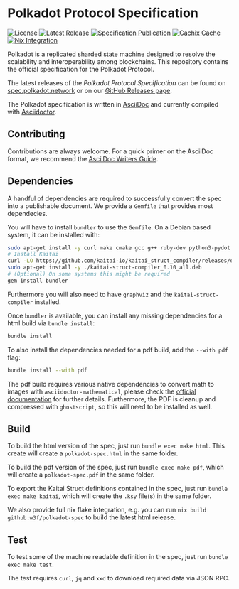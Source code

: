 # Polkadot Protocol Specification

[![License](https://img.shields.io/github/license/w3f/polkadot-spec.svg)](https://github.com/w3f/polkadot-spec/blob/main/LICENSE)
[![Latest Release](https://img.shields.io/github/release/w3f/polkadot-spec.svg)](https://github.com/w3f/polkadot-spec/releases/latest)
[![Specification Publication](https://github.com/w3f/polkadot-spec/actions/workflows/asciidoctor.deb.yml/badge.svg)](https://github.com/w3f/polkadot-spec/actions/workflows/asciidoctor.deb.yml)
[![Cachix Cache](https://img.shields.io/badge/cachix-w3fpkgs-blue.svg)](https://w3fpkgs.cachix.org)
[![Nix Integration](https://github.com/w3f/polkadot-spec/actions/workflows/asciidoctor.nix.yml/badge.svg)](https://github.com/w3f/polkadot-spec/actions/workflows/asciidoctor.nix.yml)

Polkadot is a replicated sharded state machine designed to resolve the scalability and interoperability among blockchains. This repository contains the official specification for the Polkadot Protocol.
 
The latest releases of the *Polkadot Protocol Specification* can be found on [spec.polkadot.network](https://spec.polkadot.network) or on our [GitHub Releases page](https://github.com/w3f/polkadot-spec/releases).

The Polkadot specification is written in [AsciiDoc](https://docs.asciidoctor.org/asciidoc/latest) and currently compiled with [Asciidoctor](https://asciidoctor.org/).

## Contributing

Contributions are always welcome. For a quick primer on the AsciiDoc format, we recommend the [AsciiDoc Writers Guide](https://asciidoctor.org/docs/asciidoc-writers-guide).

## Dependencies

A handful of dependencies are required to successfully convert the spec into a publishable document. We provide a `Gemfile` that provides most dependecies. 

You will have to install `bundler` to use the `Gemfile`. On a Debian based system, it can be installed with:

```bash
sudo apt-get install -y curl make cmake gcc g++ ruby-dev python3-pydot graphviz
# Install Kaitai
curl -LO https://github.com/kaitai-io/kaitai_struct_compiler/releases/download/0.10/kaitai-struct-compiler_0.10_all.deb
sudo apt-get install -y ./kaitai-struct-compiler_0.10_all.deb
# (Optional) On some systems this might be required
gem install bundler
```

Furthermore you will also need to have `graphviz` and the `kaitai-struct-compiler` installed.

Once `bundler` is available, you can install any missing dependencies for a html build via `bundle install`:

```bash
bundle install
```

To also install the dependencies needed for a pdf build, add the `--with pdf` flag: 

```bash
bundle install --with pdf
```

The pdf build requires various native dependencies to convert math to images with  `asciidoctor-mathematical`, please check the [official documentation](https://github.com/asciidoctor/asciidoctor-mathematical#installation=) for further details. Furthermore, the PDF is cleanup and compressed with `ghostscript`, so this will need to be installed as well.

## Build

To build the html version of the spec, just run `bundle exec make html`. This create will create a `polkadot-spec.html` in the same folder.

To build the pdf version of the spec, just run `bundle exec make pdf`, which will create a `polkadot-spec.pdf` in the same folder.

To export the Kaitai Struct definitions contained in the spec, just run `bundle exec make kaitai`, which will create the `.ksy` file(s) in the same folder.

We also provide full nix flake integration, e.g. you can run `nix build github:w3f/polkadot-spec` to build the latest html release.

## Test

To test some of the machine readable definition in the spec, just run `bundle exec make test`.

The test requires `curl`, `jq` and `xxd` to download required data via JSON RPC.
